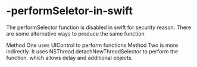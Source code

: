 # -performSeletor-in-swift
The performSelector function is disabled in swift for security reason. There are some alternative ways to produce the same function

Method One uses UIControl to perform functions
Method Two is more indirectly. It uses NSThread.detachNewThreadSelector to perform the function, which allows delay and additional objects.
